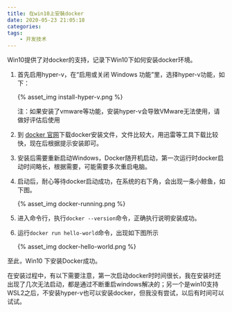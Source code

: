 ```yaml
---
title: 在win10上安裝docker
date: 2020-05-23 21:05:18
categories:
tags:
    - 开发技术
---
```


Win10提供了对docker的支持，记录下Win10下如何安装docker环境。

1. 首先启用hyper-v，在“启用或关闭 Windows 功能”里，选择hyper-v功能，如下：

    {% asset_img install-hyper-v.png %}

    注：如果安装了vmware等功能，安装hyper-v会导致VMware无法使用，请做好评估后使用

2. 到 [docker 官网](https://hub.docker.com/editions/community/docker-ce-desktop-windows)下载docker安装文件，文件比较大，用迅雷等工具下载比较快，现在后根据提示安装即可。

3. 安装后需要重新启动Windows，Docker随开机启动，第一次运行时docker启动时间略长，根据需要，可能需要多次重启电脑。

4. 启动后，耐心等待docker启动成功，在系统的右下角，会出现一条小鲸鱼，如下图。

    {% asset_img docker-running.png %}

5. 进入命令行，执行`docker --version`命令，正确执行说明安装成功。

6. 运行`docker run hello-world`命令，出现如下图所示

     {% asset_img docker-hello-world.png %}

至此，Win10 下安装Docker成功。

在安装过程中，有以下需要注意，第一次启动docker时时间很长，我在安装时还出现了几次无法启动，都是通过不断重启windows解决的；另一个是win10支持WSL2之后，不安装hyper-v也可以安装docker，但我没有尝试，以后有时间可以试试。
